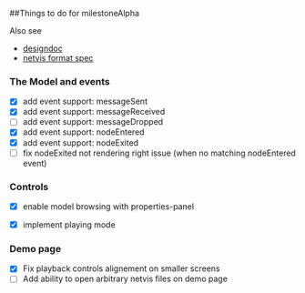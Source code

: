 ##Things to do for milestoneAlpha

Also see
- [designdoc](https://github.com/dborzov/netvis/blob/master/DESIGNDOC.md)
- [netvis format spec](https://github.com/dborzov/netvis/blob/master/netvis.md)


### The Model and events
- [x] add event support: messageSent
- [x] add event support: messageReceived
- [ ] add event support: messageDropped
- [x] add event support: nodeEntered
- [x] add event support: nodeExited
- [ ] fix nodeExited not rendering right issue (when no matching nodeEntered event)

### Controls
- [x] enable model browsing with properties-panel
- [x] implement playing mode


### Demo page
- [x] Fix playback controls alignement on smaller screens
- [ ] Add ability to open arbitrary netvis files on demo page
